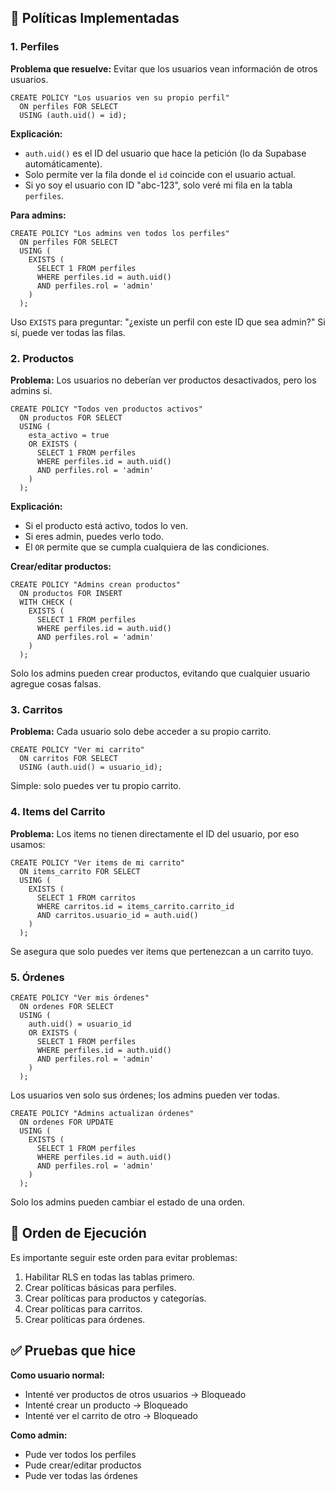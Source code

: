 <h2>📜 Políticas Implementadas</h2>

<h3>1. Perfiles</h3>
<p><strong>Problema que resuelve:</strong> Evitar que los usuarios vean información de otros usuarios.</p>

<pre><code>CREATE POLICY "Los usuarios ven su propio perfil"
  ON perfiles FOR SELECT
  USING (auth.uid() = id);
</code></pre>

<p><strong>Explicación:</strong></p>
<ul>
  <li><code>auth.uid()</code> es el ID del usuario que hace la petición (lo da Supabase automáticamente).</li>
  <li>Solo permite ver la fila donde el <code>id</code> coincide con el usuario actual.</li>
  <li>Si yo soy el usuario con ID "abc-123", solo veré mi fila en la tabla <code>perfiles</code>.</li>
</ul>

<p><strong>Para admins:</strong></p>

<pre><code>CREATE POLICY "Los admins ven todos los perfiles"
  ON perfiles FOR SELECT
  USING (
    EXISTS (
      SELECT 1 FROM perfiles 
      WHERE perfiles.id = auth.uid() 
      AND perfiles.rol = 'admin'
    )
  );
</code></pre>

<p>Uso <code>EXISTS</code> para preguntar: "¿existe un perfil con este ID que sea admin?" Si sí, puede ver todas las filas.</p>

<h3>2. Productos</h3>
<p><strong>Problema:</strong> Los usuarios no deberían ver productos desactivados, pero los admins sí.</p>

<pre><code>CREATE POLICY "Todos ven productos activos"
  ON productos FOR SELECT
  USING (
    esta_activo = true 
    OR EXISTS (
      SELECT 1 FROM perfiles 
      WHERE perfiles.id = auth.uid() 
      AND perfiles.rol = 'admin'
    )
  );
</code></pre>

<p><strong>Explicación:</strong></p>
<ul>
  <li>Si el producto está activo, todos lo ven.</li>
  <li>Si eres admin, puedes verlo todo.</li>
  <li>El <code>OR</code> permite que se cumpla cualquiera de las condiciones.</li>
</ul>

<p><strong>Crear/editar productos:</strong></p>

<pre><code>CREATE POLICY "Admins crean productos"
  ON productos FOR INSERT
  WITH CHECK (
    EXISTS (
      SELECT 1 FROM perfiles 
      WHERE perfiles.id = auth.uid() 
      AND perfiles.rol = 'admin'
    )
  );
</code></pre>

<p>Solo los admins pueden crear productos, evitando que cualquier usuario agregue cosas falsas.</p>

<h3>3. Carritos</h3>
<p><strong>Problema:</strong> Cada usuario solo debe acceder a su propio carrito.</p>

<pre><code>CREATE POLICY "Ver mi carrito"
  ON carritos FOR SELECT
  USING (auth.uid() = usuario_id);
</code></pre>

<p>Simple: solo puedes ver tu propio carrito.</p>

<h3>4. Items del Carrito</h3>
<p><strong>Problema:</strong> Los items no tienen directamente el ID del usuario, por eso usamos:</p>

<pre><code>CREATE POLICY "Ver items de mi carrito"
  ON items_carrito FOR SELECT
  USING (
    EXISTS (
      SELECT 1 FROM carritos 
      WHERE carritos.id = items_carrito.carrito_id 
      AND carritos.usuario_id = auth.uid()
    )
  );
</code></pre>

<p>Se asegura que solo puedes ver items que pertenezcan a un carrito tuyo.</p>

<h3>5. Órdenes</h3>

<pre><code>CREATE POLICY "Ver mis órdenes"
  ON ordenes FOR SELECT
  USING (
    auth.uid() = usuario_id 
    OR EXISTS (
      SELECT 1 FROM perfiles 
      WHERE perfiles.id = auth.uid() 
      AND perfiles.rol = 'admin'
    )
  );
</code></pre>

<p>Los usuarios ven solo sus órdenes; los admins pueden ver todas.</p>

<pre><code>CREATE POLICY "Admins actualizan órdenes"
  ON ordenes FOR UPDATE
  USING (
    EXISTS (
      SELECT 1 FROM perfiles 
      WHERE perfiles.id = auth.uid() 
      AND perfiles.rol = 'admin'
    )
  );
</code></pre>

<p>Solo los admins pueden cambiar el estado de una orden.</p>

<h2>📝 Orden de Ejecución</h2>
<p>Es importante seguir este orden para evitar problemas:</p>
<ol>
  <li>Habilitar RLS en todas las tablas primero.</li>
  <li>Crear políticas básicas para perfiles.</li>
  <li>Crear políticas para productos y categorías.</li>
  <li>Crear políticas para carritos.</li>
  <li>Crear políticas para órdenes.</li>
</ol>

<h2>✅ Pruebas que hice</h2>
<p><strong>Como usuario normal:</strong></p>
<ul>
  <li>Intenté ver productos de otros usuarios → Bloqueado </li>
  <li>Intenté crear un producto → Bloqueado </li>
  <li>Intenté ver el carrito de otro → Bloqueado </li>
</ul>

<p><strong>Como admin:</strong></p>
<ul>
  <li>Pude ver todos los perfiles </li>
  <li>Pude crear/editar productos </li>
  <li>Pude ver todas las órdenes </li>
</ul>
